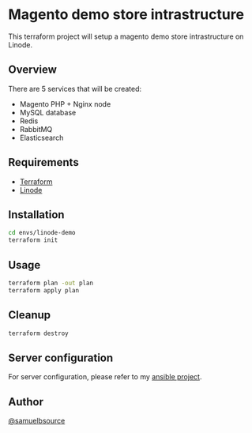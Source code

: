 # Magento demo store intrastructure
This terraform project will setup a magento demo store intrastructure on Linode.

## Overview
There are 5 services that will be created:
 - Magento PHP + Nginx node
 - MySQL database
 - Redis
 - RabbitMQ
 - Elasticsearch

## Requirements
 - [Terraform](https://www.terraform.io/)
 - [Linode](https://www.linode.com/)

## Installation
```bash
cd envs/linode-demo
terraform init
```

## Usage
```bash
terraform plan -out plan
terraform apply plan
```

## Cleanup
```bash
terraform destroy
```

## Server configuration
For server configuration, please refer to my [ansible project](https://github.com/samuelbsource/demo-ansible-setup).

## Author
[@samuelbsource](https://github.com/samuelbsource)
